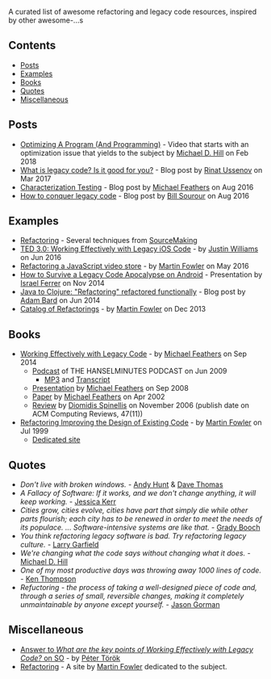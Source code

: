A curated list of awesome refactoring and legacy code resources, inspired by other awesome-...s


## Contents

- [Posts](#posts)
- [Examples](#examples)
- [Books](#books)
- [Quotes](#quotes)
- [Miscellaneous](#miscellaneous)

## Posts

- [Optimizing A Program (And Programming)](http://geepawhill.org/optimizing-a-program-and-programming/) - Video that starts with an optimization issue that yields to the subject by [Michael D. Hill](https://twitter.com/GeePawHill) on Feb 2018
- [What is legacy code? Is it good for you?](https://blog.rinatussenov.com/what-is-legacy-code-is-it-good-for-you-fb260a467fb7) - Blog post by [Rinat Ussenov](https://blog.rinatussenov.com/@rinatrussenov) on Mar 2017
- [Characterization Testing](https://michaelfeathers.silvrback.com/characterization-testing) - Blog post by [Michael Feathers](https://twitter.com/mfeathers) on Aug 2016
- [How to conquer legacy code](https://medium.freecodecamp.org/conquer-legacy-code-f9e23a6ab758) - Blog post by [Bill Sourour](https://twitter.com/billsourour) on Aug 2016


## Examples

- [Refactoring](https://sourcemaking.com/refactoring) - Several techniques from [SourceMaking](https://sourcemaking.com)
- [TED 3.0: Working Effectively with Legacy iOS Code](https://carpeaqua.com/2016/06/21/working-effectively-with-legacy-ios-code/) - by [Justin Williams](https://twitter.com/justin) on Jun 2016
- [Refactoring a JavaScript video store](https://martinfowler.com/articles/refactoring-video-store-js/) - by [Martin Fowler](https://twitter.com/martinfowler) on May 2016
- [How to Survive a Legacy Code Apocalypse on Android](https://speakerdeck.com/rallat/how-to-survive-a-legacy-code-apocalypse-on-android) - Presentation by [Israel Ferrer](https://twitter.com/rallat) on Nov 2014
- [Java to Clojure: "Refactoring" refactored functionally](https://adambard.com/blog/refactoring-refactored/) - Blog post by [Adam Bard](https://twitter.com/adambard) on Jun 2014
- [Catalog of Refactorings](https://refactoring.com/catalog/) - by [Martin Fowler](https://twitter.com/martinfowler) on Dec 2013


## Books

- [Working Effectively with Legacy Code](https://www.goodreads.com/book/show/44919.Working_Effectively_with_Legacy_Code) - by [Michael Feathers](https://twitter.com/mfeathers) on Sep 2014
	* [Podcast](https://www.hanselminutes.com/165/working-effectively-with-legacy-code-with-michael-feathers) of THE HANSELMINUTES PODCAST on Jun 2009
		* [MP3](https://www.podtrac.com/pts/redirect.mp3/s3.amazonaws.com/hanselminutes/hanselminutes_0165.mp3) and [Transcript](https://s3.amazonaws.com/hanselminutes/hanselminutes_0165.pdf)
	* [Presentation](https://www.slideshare.net/nashjain/working-effectively-with-legacy-code-presentation) by [Michael Feathers](https://twitter.com/mfeathers) on Sep 2008
	* [Paper](http://www.netobjectives.com/system/files/WorkingEffectivelyWithLegacyCode.pdf) by [Michael Feathers](https://twitter.com/mfeathers) on Apr 2002
	* [Review](https://www2.dmst.aueb.gr/dds/pubs/Breview/2005-CR-Legacy/html/review.html) by [Diomidis Spinellis](https://twitter.com/coolsweng) on November 2006 (publish date on ACM Computing Reviews, 47(11))
- [Refactoring Improving the Design of Existing Code](https://www.goodreads.com/book/show/44936.Refactoring) - by [Martin Fowler](https://twitter.com/martinfowler) on Jul 1999
	* [Dedicated site](https://martinfowler.com/books/refactoring.html)


## Quotes

- _Don't live with broken windows._ - [Andy Hunt](https://twitter.com/pragmaticandy) & [Dave Thomas](https://twitter.com/pragdave)
- _A Fallacy of Software: If it works, and we don't change anything, it will keep working._ - [Jessica Kerr](https://twitter.com/jessitron)
- _Cities grow, cities evolve, cities have part that simply die while other parts flourish; each city has to be renewed in order to meet the needs of its populace. ... Software-intensive systems are like that._ - [Grady Booch](https://twitter.com/grady_booch)
- _You think refactoring legacy software is bad. Try refactoring legacy culture._ - [Larry Garfield](https://twitter.com/Crell/status/816020121936400384)
- _We're changing what the code says without changing what it does._ - [Michael D. Hill](http://geepawhill.org/optimizing-a-program-and-programming/)
- _One of my most productive days was throwing away 1000 lines of code._ - [Ken Thompson](https://en.wikipedia.org/wiki/Ken_Thompson)
- _Refuctoring - the process of taking a well-designed piece of code and, through a series of small, reversible changes, making it completely unmaintainable by anyone except yourself._ - [Jason Gorman](http://www.codemanship.co.uk/)


## Miscellaneous

- [Answer to _What are the key points of Working Effectively with Legacy Code?_ on SO](https://softwareengineering.stackexchange.com/a/122024/32318) - by [Péter Török](https://softwareengineering.stackexchange.com/users/14221/p%C3%A9ter-t%C3%B6r%C3%B6k)
- [Refactoring](https://refactoring.com/) - A site by [Martin Fowler](https://twitter.com/martinfowler) dedicated to the subject.
